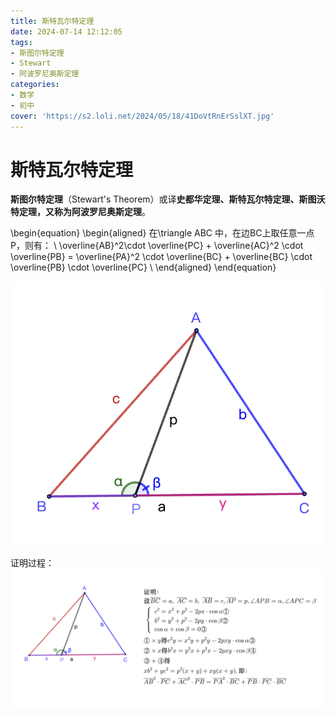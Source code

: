 ```yaml
---
title: 斯特瓦尔特定理
date: 2024-07-14 12:12:05
tags:
- 斯图尔特定理
- Stewart
- 阿波罗尼奥斯定理
categories:
- 数学
- 初中
cover: 'https://s2.loli.net/2024/05/18/41DoVtRnErSslXT.jpg'
---
```


# 斯特瓦尔特定理

**斯图尔特定理**（Stewart's Theorem）或译**史都华定理、斯特瓦尔特定理、斯图沃特定理，又称为阿波罗尼奥斯定理**。

\begin{equation} 
\begin{aligned}
在\triangle ABC 中，在边BC上取任意一点P，则有： \\
\overline{AB}^2\cdot \overline{PC} + \overline{AC}^2 \cdot \overline{PB} = \overline{PA}^2 \cdot \overline{BC} + \overline{BC} \cdot \overline{PB} \cdot \overline{PC} \\
\end{aligned}
\end{equation}

![](./斯特瓦尔特定理/Snipaste_2024-07-14_12-40-16.png)

证明过程：
![](./斯特瓦尔特定理/Snipaste_2024-07-14_13-53-07.png)

